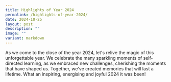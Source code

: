 ```yaml
---
title: Highlights of Year 2024
permalink: /highlights-of-year-2024/
date: 2024-10-25
layout: post
description: ""
image: ""
variant: markdown
---
```

As we come to the close of the year 2024, let's relive the magic of this unforgettable year. We celebrate the many sparkling moments of self-directed learning, as we embraced new challenges, cherishing the moments that have shaped us. Together, we've created memories that will last a lifetime. What an inspiring, energising and joyful 2024 it was been!
